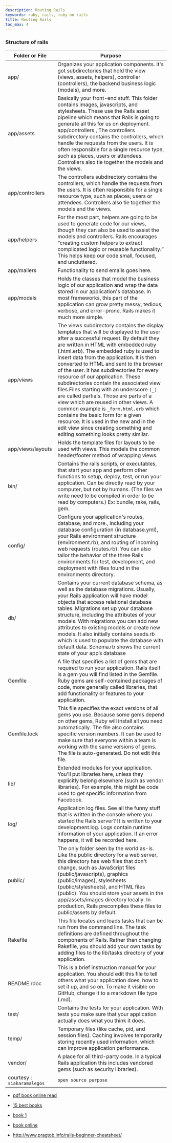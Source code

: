 ```yaml
---
description: Routing Rails
keywords: ruby, rails, ruby on rails
title: Routing Rails
toc_max: 4
---
```


### Structure of rails

| Folder or File  | Purpose  |
|---|---|
|app/	|Organizes your application components. It's got subdirectories that hold the view (views, assets, helpers), controller (controllers), the backend business logic (models), and more.|
|app/assets	|Basically your front-end stuff. This folder contains images, javascripts, and stylesheets. These use the Rails asset pipeline which means that Rails is going to generate all this for us on deployment. app/controllers , The controllers subdirectory contains the controllers, which handle the requests from the users. It is often responsible for a single resource type, such as places, users or attendees. Controllers also tie together the models and the views.|
|app/controllers|	The controllers subdirectory contains the controllers, which handle the requests from the users. It is often responsible for a single resource type, such as places, users or attendees. Controllers also tie together the models and the views.|
|app/helpers|	For the most part, helpers are going to be used to generate code for our views, though they can also be used to assist the models and controllers. Rails encourages “creating custom helpers to extract complicated logic or reusable functionality.” This helps keep our code small, focused, and uncluttered.|
|app/mailers|	Functionality to send emails goes here.|
|app/models	|Holds the classes that model the business logic of our application and wrap the data stored in our application's database. In most frameworks, this part of the application can grow pretty messy, tedious, verbose, and error-prone. Rails makes it much more simple.|
|app/views|	The views subdirectory contains the display templates that will be displayed to the user after a successful request. By default they are written in HTML with embedded ruby (.html.erb). The embedded ruby is used to insert data from the application. It is then converted to HTML and sent to the browser of the user. It has subdirectories for every resource of our application. These subdirectories contain the associated view files.Files starting with an underscore `(_) `are called partials. Those are parts of a view which are reused in other views. A common example is `_form.html.erb` which contains the basic form for a given resource. It is used in the new and in the edit view since creating something and editing something looks pretty similar.|
|app/views/layouts|	Holds the template files for layouts to be used with views. This models the common header/footer method of wrapping views.|
|bin/	|Contains the rails scripts, or executables, that start your app and perform other functions to setup, deploy, test, or run your application. Can be directly read by your computer, but not by humans. (The files we write need to be compiled in order to be read by computers.) Ex: bundle, rake, rails, gem.|
|config/|	Configure your application's routes, database, and more., including your database configuration (in database.yml), your Rails environment structure (environment.rb), and routing of incoming web requests (routes.rb). You can also tailor the behavior of the three Rails environments for test, development, and deployment with files found in the environments directory.|
|db/|	Contains your current database schema, as well as the database migrations. Usually, your Rails application will have model objects that access relational database tables. Migrations set up your database structure, including the attributes of your models. With migrations you can add new attributes to existing models or create new models. It also initially contains seeds.rb which is used to populate the database with default data. Schema.rb shows the current state of your app’s database|
|Gemfile|	A file that specifies a list of gems that are required to run your application. Rails itself is a gem you will find listed in the Gemfile. Ruby gems are self-contained packages of code, more generally called libraries, that add functionality or features to your application.|
|Gemfile.lock	|This file specifies the exact versions of all gems you use. Because some gems depend on other gems, Ruby will install all you need automatically. The file also contains specific version numbers. It can be used to make sure that everyone within a team is working with the same versions of gems. The file is auto-generated. Do not edit this file.|
|lib/	|Extended modules for your application. You'll put libraries here, unless they explicitly belong elsewhere (such as vendor libraries). For example, this might be code used to get specific information from Facebook.|
|log/	|Application log files. See all the funny stuff that is written in the console where you started the Rails server? It is written to your development.log. Logs contain runtime information of your application. If an error happens, it will be recorded here.|
|public/	|The only folder seen by the world as-is. Like the public directory for a web server, this directory has web files that don't change, such as JavaScript files (public/javascripts), graphics (public/images), stylesheets (public/stylesheets), and HTML files (public). You should store your assets in the app/assets/images directory locally. In production, Rails precompiles these files to public/assets by default.|
|Rakefile	|This file locates and loads tasks that can be run from the command line. The task definitions are defined throughout the components of Rails. Rather than changing Rakefile, you should add your own tasks by adding files to the lib/tasks directory of your application.|
|README.rdoc|	This is a brief instruction manual for your application. You should edit this file to tell others what your application does, how to set it up, and so on. To make it visible on GitHub, change it to a markdown file type (.md).|
|test/|	Contains the tests for your application. With tests you make sure that your application actually does what you think it does.|
|temp/	|Temporary files (like cache, pid, and session files). Caching involves temporarily storing recently used information, which can improve application performance.|
|vendor/|	A place for all third-party code. In a typical Rails application this includes vendored gems (such as security libraries).|
| courtesy : `siakaramalegos`|`open source purpose`|

* [pdf book online read](https://www.dropbox.com/s/01775lc1p6i58h0/Learning%20Rails%203_%20Rails%20from%20the%20Outside%20In%20%5BSt.%20Laurent%2C%20Dumbill%20%26%20Gruber%202012-08-02%5D%20%283%29.pdf?dl=0)

* [15 best books](http://whatpixel.com/best-rails-books/)

* [book 1](http://intertwingly.net/projects/AWDwR4/checkdepot/section-15.2.html)
* [book online](https://www.railstutorial.org/book/filling_in_the_layout#sec-partials)

* http://www.pragtob.info/rails-beginner-cheatsheet/
